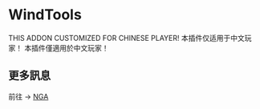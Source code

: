 # WindTools
THIS ADDON CUSTOMIZED FOR CHINESE PLAYER!
本插件仅适用于中文玩家！
本插件僅適用於中文玩家！

## 更多訊息
前往 → [NGA](http://bbs.ngacn.cc/read.php?tid=12142815)